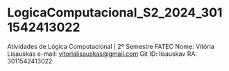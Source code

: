 # LogicaComputacional_S2_2024_3011542413022
Atividades de Lógica Computacional | 2º Semestre FATEC
Nome: Vitória Lisauskas
e-mail: vitorialisauskas@gmail.com
Git ID: lisauskav
RA: 3011542413022
